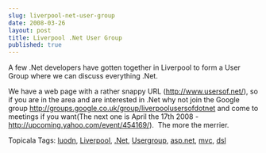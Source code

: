 ```yaml
---
slug: liverpool-net-user-group
date: 2008-03-26
layout: post
title: Liverpool .Net User Group
published: true
---
```

<p>A few .Net developers have gotten together in Liverpool to form a User Group where we can discuss everything .Net.</p> <p>We have a web page with a rather snappy URL (<a href="http://www.usersof.net/" title="http://liverpool.usersof.net/">http://www.usersof.net/</a>), so if you are in the area and are interested in .Net why not join the Google group <a href="http://groups.google.co.uk/group/liverpoolusersofdotnet" title="http://groups.google.co.uk/group/liverpoolusersofdotnet">http://groups.google.co.uk/group/liverpoolusersofdotnet</a> and come to meetings if you want(The next one is April the 17th 2008 - <a href="http://upcoming.yahoo.com/event/454169/" title="http://upcoming.yahoo.com/event/454169/">http://upcoming.yahoo.com/event/454169/</a>).  The more the merrier.</p> <div class="wlWriterSmartContent" style="padding-right: 0px; display: inline; padding-left: 0px; float: none; padding-bottom: 0px; margin: 0px; padding-top: 0px;">Topicala Tags: <a href="http://www.topicala.com/tag/luodn" rel="tag">luodn</a>, <a href="http://www.topicala.com/tag/Liverpool" rel="tag">Liverpool</a>, <a href="http://www.topicala.com/tag/.Net" rel="tag">.Net</a>, <a href="http://www.topicala.com/tag/Usergroup" rel="tag">Usergroup</a>, <a href="http://www.topicala.com/tag/asp.net" rel="tag">asp.net</a>, <a href="http://www.topicala.com/tag/mvc" rel="tag">mvc</a>, <a href="http://www.topicala.com/tag/dsl" rel="tag">dsl</a>
</div>  <div class="blogger-post-footer"><img class="posterous_download_image" src="https://blogger.googleusercontent.com/tracker/8109338-5357700722565667591?l=www.kinlan.co.uk%2Findex.html" height="1" alt="" width="1" /></div>

